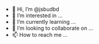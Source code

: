 - 👋 Hi, I’m @jsbudbd
- 👀 I’m interested in ...
- 🌱 I’m currently learning ...
- 💞️ I’m looking to collaborate on ...
- 📫 How to reach me ...

<!---
jsbudbd/jsbudbd is a ✨ special ✨ repository because its `README.md` (this file) appears on your GitHub profile.
You can click the Preview link to take a look at your changes.
--->
